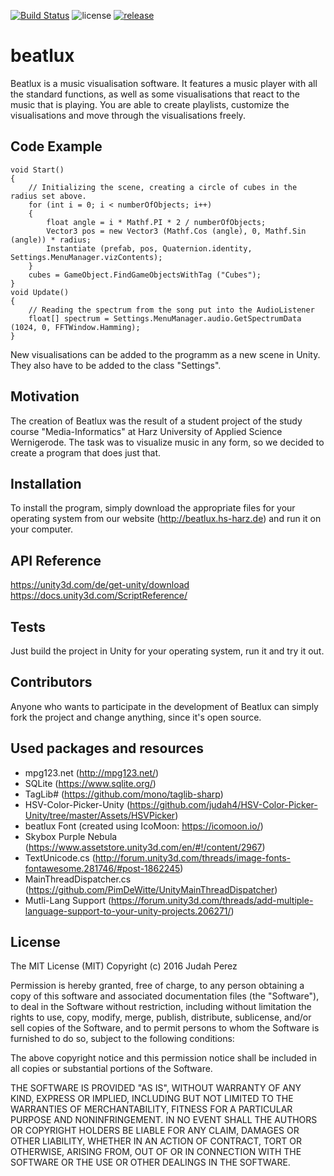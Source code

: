 [![Build Status](https://travis-ci.org/eliashaeussler/beatlux.svg?branch=master)](https://travis-ci.org/eliashaeussler/beatlux)
![license](https://img.shields.io/github/license/eliashaeussler/beatlux.svg)
[![release](https://img.shields.io/github/release/eliashaeussler/beatlux.svg)](https://github.com/eliashaeussler/beatlux/releases/)

# beatlux
Beatlux is a music visualisation software. It features a music player with all the standard functions, as well as some visualisations that react to the music that is playing. You are able to create playlists, customize the visualisations and move through the visualisations freely.

## Code Example
    void Start()
    {
        // Initializing the scene, creating a circle of cubes in the radius set above.
        for (int i = 0; i < numberOfObjects; i++)
        {
            float angle = i * Mathf.PI * 2 / numberOfObjects;
            Vector3 pos = new Vector3 (Mathf.Cos (angle), 0, Mathf.Sin (angle)) * radius;
            Instantiate (prefab, pos, Quaternion.identity, Settings.MenuManager.vizContents);
        }
        cubes = GameObject.FindGameObjectsWithTag ("Cubes");
    }
    void Update()
    {
        // Reading the spectrum from the song put into the AudioListener 
        float[] spectrum = Settings.MenuManager.audio.GetSpectrumData (1024, 0, FFTWindow.Hamming);
    }
New visualisations can be added to the programm as a new scene in Unity. They also have to be added to the class "Settings".

## Motivation
The creation of Beatlux was the result of a student project of the study course "Media-Informatics" at Harz University of Applied Science Wernigerode. The task was to visualize music in any form, so we decided to create a program that does just that.

## Installation
To install the program, simply download the appropriate files for your operating system from our website (http://beatlux.hs-harz.de) and run it on your computer.

## API Reference
https://unity3d.com/de/get-unity/download
https://docs.unity3d.com/ScriptReference/

## Tests
Just build the project in Unity for your operating system, run it and try it out.

## Contributors
Anyone who wants to participate in the development of Beatlux can simply fork the project and change anything, since it's open source.

## Used packages and resources
* mpg123.net (http://mpg123.net/)
* SQLite (https://www.sqlite.org/)
* TagLib# (https://github.com/mono/taglib-sharp)
* HSV-Color-Picker-Unity (https://github.com/judah4/HSV-Color-Picker-Unity/tree/master/Assets/HSVPicker)
* beatlux Font (created using IcoMoon: https://icomoon.io/)
* Skybox Purple Nebula (https://www.assetstore.unity3d.com/en/#!/content/2967)
* TextUnicode.cs (http://forum.unity3d.com/threads/image-fonts-fontawesome.281746/#post-1862245)
* MainThreadDispatcher.cs (https://github.com/PimDeWitte/UnityMainThreadDispatcher)
* Mutli-Lang Support (https://forum.unity3d.com/threads/add-multiple-language-support-to-your-unity-projects.206271/)

## License
The MIT License (MIT)
Copyright (c) 2016 Judah Perez
 
Permission is hereby granted, free of charge, to any person obtaining a copy
of this software and associated documentation files (the "Software"), to deal
in the Software without restriction, including without limitation the rights
to use, copy, modify, merge, publish, distribute, sublicense, and/or sell
copies of the Software, and to permit persons to whom the Software is
furnished to do so, subject to the following conditions:

The above copyright notice and this permission notice shall be included in all
copies or substantial portions of the Software.
 
THE SOFTWARE IS PROVIDED "AS IS", WITHOUT WARRANTY OF ANY KIND, EXPRESS OR IMPLIED, INCLUDING BUT NOT LIMITED TO THE WARRANTIES OF MERCHANTABILITY, FITNESS FOR A PARTICULAR PURPOSE AND NONINFRINGEMENT. IN NO EVENT SHALL THE AUTHORS OR COPYRIGHT HOLDERS BE LIABLE FOR ANY CLAIM, DAMAGES OR OTHER LIABILITY, WHETHER IN AN ACTION OF CONTRACT, TORT OR OTHERWISE, ARISING FROM, OUT OF OR IN CONNECTION WITH THE SOFTWARE OR THE USE OR OTHER DEALINGS IN THE
SOFTWARE.
